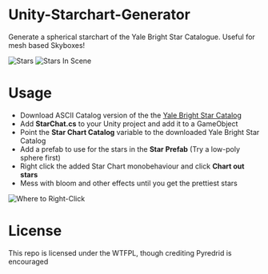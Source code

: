 # Unity-Starchart-Generator
Generate a spherical starchart of the Yale Bright Star Catalogue.  Useful for mesh based Skyboxes!

![Stars](https://i.imgur.com/GhJefZO.png)
![Stars In Scene](https://i.imgur.com/TwR5brZ.png)

# Usage
* Download ASCII Catalog version of the the [Yale Bright Star Catalog](http://tdc-www.harvard.edu/catalogs/bsc5.html)
* Add __StarChat.cs__ to your Unity project and add it to a GameObject
* Point the __Star Chart Catalog__ variable to the downloaded Yale Bright Star Catalog
* Add a prefab to use for the stars in the __Star Prefab__ (Try a low-poly sphere first)
* Right click the added Star Chart monobehaviour and click __Chart out stars__
* Mess with bloom and other effects until you get the prettiest stars

![Where to Right-Click](https://i.imgur.com/sV4gD4x.png)

# License
This repo is licensed under the WTFPL, though crediting Pyredrid is encouraged
